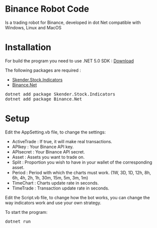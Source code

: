 # Binance Robot Code
Is a trading robot for Binance, developed in dot Net compatible with Windows, Linux and MacOS

# Installation
For build the program you need to use .NET 5.0 SDK : <a href="https://dotnet.microsoft.com/download">Download</a>

The following packages are required :
- <a href="https://daveskender.github.io/Stock.Indicators/">Skender.Stock.Indicators</a>
- <a href="https://github.com/JKorf/Binance.Net">Binance.Net</a>

<pre>
dotnet add package Skender.Stock.Indicators
dotnet add package Binance.Net
</pre>

# Setup
Edit the AppSetting.vb file, to change the settings:
- ActiveTrade : If true, it will make real transactions.
- APIkey      : Your Binance API key.
- APIsecret   : Your Binance API secret.
- Asset       : Assets you want to trade on.
- Split       : Proportion you wish to have in your wallet of the corresponding asset.
- Period      : Period with which the charts must work. (1W, 3D, 1D, 12h, 8h, 6h, 4h, 2h, 1h, 30m, 15m, 5m, 3m, 1m)
- TimeChart   : Charts update rate in seconds.
- TimeTrade   : Transaction update rate in seconds.

Edit the Script.vb file, to change how the bot works, you can change the way indicators work and use your own strategy.

To start the program:
<pre>
dotnet run
</pre>




